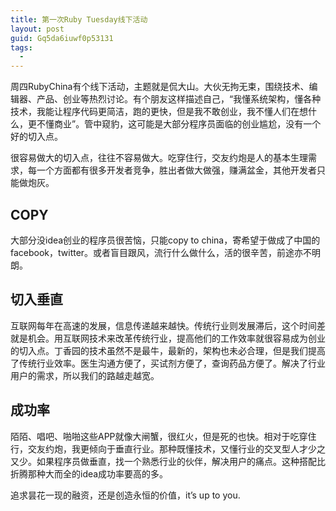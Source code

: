 ```yaml
---
title: 第一次Ruby Tuesday线下活动
layout: post
guid: Gq5da6iuwf0p53131
tags:
  - 
---
```


周四RubyChina有个线下活动，主题就是侃大山。大伙无拘无束，围绕技术、编辑器、产品、创业等热烈讨论。有个朋友这样描述自己，“我懂系统架构，懂各种技术，我能让程序代码更简洁，跑的更快，但是我不敢创业，我不懂人们在想什么，更不懂商业”。管中窥豹，这可能是大部分程序员面临的创业尴尬，没有一个好的切入点。

很容易做大的切入点，往往不容易做大。吃穿住行，交友约炮是人的基本生理需求，每一个方面都有很多开发者竞争，胜出者做大做强，赚满盆金，其他开发者只能做炮灰。

## COPY

大部分没idea创业的程序员很苦恼，只能copy to china，寄希望于做成了中国的facebook，twitter。或者盲目跟风，流行什么做什么，活的很辛苦，前途亦不明朗。

## 切入垂直

互联网每年在高速的发展，信息传递越来越快。传统行业则发展滞后，这个时间差就是机会。用互联网技术来改革传统行业，提高他们的工作效率就很容易成为创业的切入点。丁香园的技术虽然不是最牛，最新的，架构也未必合理，但是我们提高了传统行业效率。医生沟通方便了，买试剂方便了，查询药品方便了。解决了行业用户的需求，所以我们的路越走越宽。

## 成功率

陌陌、唱吧、啪啪这些APP就像大闸蟹，很红火，但是死的也快。相对于吃穿住行，交友约炮，我更倾向于垂直行业。那种既懂技术，又懂行业的交叉型人才少之又少。如果程序员做垂直，找一个熟悉行业的伙伴，解决用户的痛点。这种搭配比折腾那种大而全的idea成功率要高的多。

追求昙花一现的融资，还是创造永恒的价值，it’s up to you.